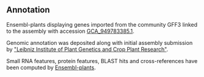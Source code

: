 **Annotation**
----------

Ensembl-plants displaying genes imported from the community GFF3 linked to the assembly with accession [GCA\_949783385.1](http://www.ebi.ac.uk/ena/data/view/GCA_949783385.1).

Genomic annotation was deposited along with initial assembly submission by ["Leibniz Institute of Plant Genetics and Crop Plant Research"](https://www.ipk-gatersleben.de/en/).

Small RNA features, protein features, BLAST hits and cross-references have been
computed by [Ensembl-plants](https://plants.ensembl.org/info/genome/annotation/index.html).
